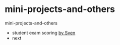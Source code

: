 # mini-projects-and-others
mini-projects-and-others
- student exam scoring [by Sven](https://pythonandvba.com/blog/how-to-create-an-excel-data-entry-form-in-10-minutes-using-python-no-vba-easy-simple/)
- next